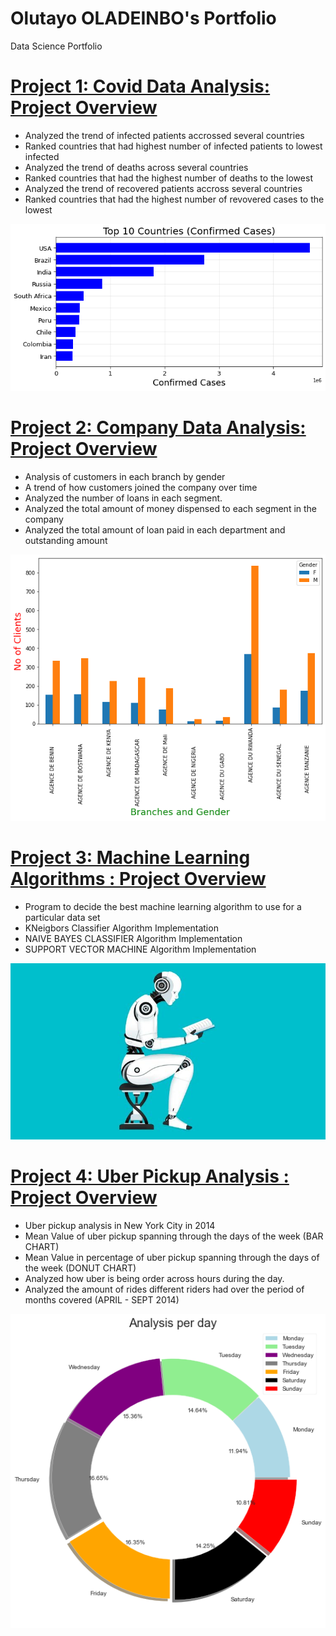 # Olutayo OLADEINBO's Portfolio
Data Science Portfolio

# [Project 1: Covid Data Analysis: Project Overview](https://github.com/TeewhyB01/COVID19_Analysis)
<ul>
<li>Analyzed the trend of infected patients accrossed several countries</li>
<li>Ranked countries that had highest number of infected patients to lowest infected</li>
<li>Analyzed the trend of deaths across several countries</li>
<li>Ranked countries that had the highest number of deaths to the lowest</li>
<li>Analyzed the trend of recovered patients accross several countries </li>
<li>Ranked countries that had the highest number of revovered cases to the lowest</li>
</ul>

![](/Images/covid10cases.png)


# [Project 2: Company Data Analysis: Project Overview](https://github.com/TeewhyB01/Company_Data)
<ul>
  <li>Analysis of customers in each branch by gender</li>
  <li>A trend of how customers joined the company over time</li>
  <li>Analyzed the number of loans in each segment. </li>
  <li>Analyzed the total amount of money dispensed to each segment in the company</li>
  <li>Analyzed the total amount of loan paid in each department and outstanding amount</li>
</ul>

![](/Images/clientsperbranch.png)

# [Project 3: Machine Learning Algorithms : Project Overview](https://github.com/TeewhyB01/Machine_Learning_Algorithms)
<ul>
  <li>Program to decide the best machine learning algorithm to use for a particular data set</li>
  <li>KNeigbors Classifier Algorithm Implementation</li>
  <li>NAIVE BAYES CLASSIFIER Algorithm Implementation</li>
  <li>SUPPORT VECTOR MACHINE Algorithm Implementation</li>
</ul>

![](/Images/machine-learning-ecommerce-blog-1.jpg)

# [Project 4: Uber Pickup Analysis : Project Overview](https://github.com/TeewhyB01/Uber_Pickup)
<ul>
  <li>Uber pickup analysis in New York City in 2014 </li>
  <li>Mean Value of uber pickup spanning through the days of the week (BAR CHART)</li>
  <li>Mean Value in percentage of uber pickup spanning through the days of the week (DONUT CHART)</li>
  <li>Analyzed how uber is being order across hours during the day. </li>
  <li>Analyzed the amount of rides different riders had over the period of months covered (APRIL - SEPT 2014)</li>
</ul>

![](/Images/uber.png)
